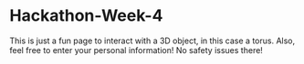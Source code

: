 # Hackathon-Week-4

This is just a fun page to interact with a 3D object, in this case a torus. Also, feel free to enter your personal information! No safety issues there!
